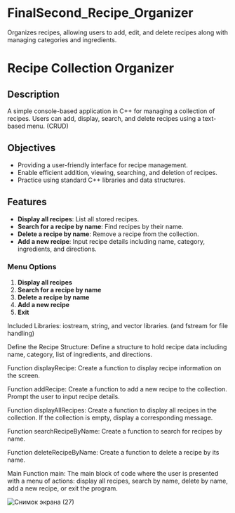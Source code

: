 # FinalSecond_Recipe_Organizer
Organizes recipes, allowing users to add, edit, and delete recipes along with managing categories and ingredients.

# Recipe Collection Organizer

## Description
A simple console-based application in C++ for managing a collection of recipes. Users can add, display, search, and delete recipes using a text-based menu. (CRUD) 

## Objectives
- Providing a user-friendly interface for recipe management.
- Enable efficient addition, viewing, searching, and deletion of recipes.
- Practice using standard C++ libraries and data structures.

## Features
- **Display all recipes**: List all stored recipes.
- **Search for a recipe by name**: Find recipes by their name.
- **Delete a recipe by name**: Remove a recipe from the collection.
- **Add a new recipe**: Input recipe details including name, category, ingredients, and directions.

### Menu Options
1. **Display all recipes**
2. **Search for a recipe by name**
3. **Delete a recipe by name**
4. **Add a new recipe**
5. **Exit**

Included Libraries: iostream, string, and vector libraries. (and fstream for file handling)

Define the Recipe Structure: Define a structure to hold recipe data including name, category, list of ingredients, and directions.

Function displayRecipe: Create a function to display recipe information on the screen.

Function addRecipe: Create a function to add a new recipe to the collection. Prompt the user to input recipe details.

Function displayAllRecipes: Create a function to display all recipes in the collection. If the collection is empty, display a corresponding message.

Function searchRecipeByName: Create a function to search for recipes by name.

Function deleteRecipeByName: Create a function to delete a recipe by its name.

Main Function main: The main block of code where the user is presented with a menu of actions: display all recipes, search by name, delete by name, add a new recipe, or exit the program.

![Снимок экрана (27)](https://github.com/BurglarBarrelRider/FinalSecond_Recipe_Organizer/assets/126348138/4876609c-9f1e-4425-8667-9e1bc9a53a78)
